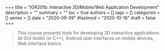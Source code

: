 +++
title = "IGR201b: Interactive 2D/Mobile/Web Application Development"
description = ""
summary = ""
toc = true
authors = []
tags = []
categories = []
series = []
date =  "2020-09-09"
#lastmod = "2020-10-16"
draft = false
+++

>This course presents tools for developing 2D interactive applications: Qt GUI toolkit (in C++), Android user interfaces on mobile devices, Web interface basics.

